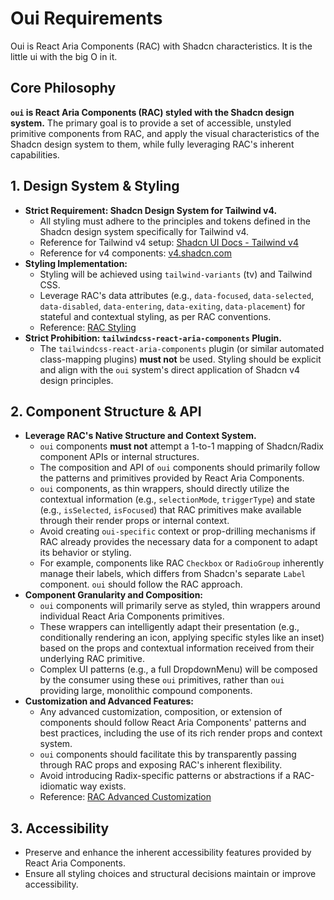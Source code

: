 # Oui Requirements

Oui is React Aria Components (RAC) with Shadcn characteristics. It is the little ui with the big O in it.

## Core Philosophy

**`oui` is React Aria Components (RAC) styled with the Shadcn design system.** The primary goal is to provide a set of accessible, unstyled primitive components from RAC, and apply the visual characteristics of the Shadcn design system to them, while fully leveraging RAC's inherent capabilities.

## 1. Design System & Styling

- **Strict Requirement: Shadcn Design System for Tailwind v4.**
  - All styling must adhere to the principles and tokens defined in the Shadcn design system specifically for Tailwind v4.
  - Reference for Tailwind v4 setup: [Shadcn UI Docs - Tailwind v4](https://ui.shadcn.com/docs/tailwind-v4)
  - Reference for v4 components: [v4.shadcn.com](https://v4.shadcn.com/)
- **Styling Implementation:**
  - Styling will be achieved using `tailwind-variants` (tv) and Tailwind CSS.
  - Leverage RAC's data attributes (e.g., `data-focused`, `data-selected`, `data-disabled`, `data-entering`, `data-exiting`, `data-placement`) for stateful and contextual styling, as per RAC conventions.
  - Reference: [RAC Styling](https://react-spectrum.adobe.com/react-aria/styling.html)
- **Strict Prohibition: `tailwindcss-react-aria-components` Plugin.**
  - The `tailwindcss-react-aria-components` plugin (or similar automated class-mapping plugins) **must not** be used. Styling should be explicit and align with the `oui` system's direct application of Shadcn v4 design principles.

## 2. Component Structure & API

- **Leverage RAC's Native Structure and Context System.**
  - `oui` components **must not** attempt a 1-to-1 mapping of Shadcn/Radix component APIs or internal structures.
  - The composition and API of `oui` components should primarily follow the patterns and primitives provided by React Aria Components.
  - `oui` components, as thin wrappers, should directly utilize the contextual information (e.g., `selectionMode`, `triggerType`) and state (e.g., `isSelected`, `isFocused`) that RAC primitives make available through their render props or internal context.
  - Avoid creating `oui-specific` context or prop-drilling mechanisms if RAC already provides the necessary data for a component to adapt its behavior or styling.
  - For example, components like RAC `Checkbox` or `RadioGroup` inherently manage their labels, which differs from Shadcn's separate `Label` component. `oui` should follow the RAC approach.
- **Component Granularity and Composition:**
  - `oui` components will primarily serve as styled, thin wrappers around individual React Aria Components primitives.
  - These wrappers can intelligently adapt their presentation (e.g., conditionally rendering an icon, applying specific styles like an inset) based on the props and contextual information received from their underlying RAC primitive.
  - Complex UI patterns (e.g., a full DropdownMenu) will be composed by the consumer using these `oui` primitives, rather than `oui` providing large, monolithic compound components.
- **Customization and Advanced Features:**
  - Any advanced customization, composition, or extension of components should follow React Aria Components' patterns and best practices, including the use of its rich render props and context system.
  - `oui` components should facilitate this by transparently passing through RAC props and exposing RAC's inherent flexibility.
  - Avoid introducing Radix-specific patterns or abstractions if a RAC-idiomatic way exists.
  - Reference: [RAC Advanced Customization](https://react-spectrum.adobe.com/react-aria/advanced.html)

## 3. Accessibility

- Preserve and enhance the inherent accessibility features provided by React Aria Components.
- Ensure all styling choices and structural decisions maintain or improve accessibility.
